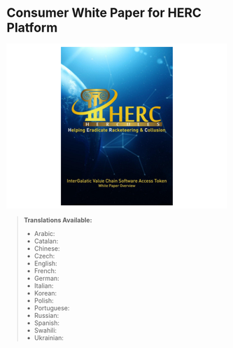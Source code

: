 # Consumer White Paper for HERC Platform

![HERCWPCover](https://github.com/HERCone/whitepaper/blob/master/English_HERC_Final.png)

>**Translations Available:**
> - Arabic:
> - Catalan: 
> - Chinese: 
> - Czech: 
> - English: 
> - French: 
> - German:
> - Italian: 
> - Korean:
> - Polish:
> - Portuguese: 
> - Russian: 
> - Spanish: 
> - Swahili: 
> - Ukrainian: 

